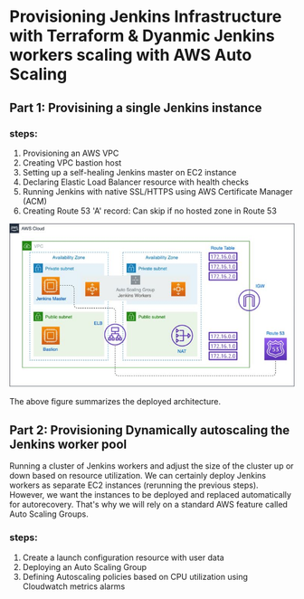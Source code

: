 # Provisioning Jenkins Infrastructure with Terraform & Dyanmic Jenkins workers scaling with AWS Auto Scaling




## Part 1: Provisining a single Jenkins instance

### steps:
1. Provisioning an AWS VPC 
2. Creating VPC bastion host
3. Setting up a self-healing Jenkins master on EC2 instance
4. Declaring Elastic Load Balancer resource with health checks
5. Running Jenkins with native SSL/HTTPS using AWS Certificate Manager (ACM)
6. Creating Route 53 'A' record: Can skip if no hosted zone in Route 53

![Project Logo](Architecture.png)

The above figure summarizes the deployed architecture.

## Part 2: Provisioning Dynamically autoscaling the Jenkins worker pool

Running a cluster of Jenkins workers and adjust the size of the cluster up or down based on resource utilization. We can certainly deploy Jenkins workers as separate EC2 instances (rerunning the previous steps). However, we want the instances to be deployed and replaced automatically for autorecovery. That's why we will rely on a standard AWS feature called Auto Scaling Groups.

### steps:
1. Create a launch configuration resource with user data
2. Deploying an Auto Scaling Group
3. Defining Autoscaling policies based on CPU utilization using Cloudwatch metrics alarms





